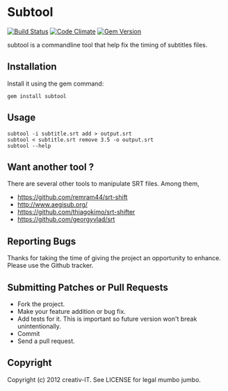 # Subtool

[![Build Status](https://travis-ci.org/0livier/subtool.png)](https://travis-ci.org/0livier/subtool) [![Code Climate](https://codeclimate.com/github/0livier/subtool.png)](https://codeclimate.com/github/0livier/subtool) [![Gem Version](https://badge.fury.io/rb/subtool.png)](http://badge.fury.io/rb/subtool)

subtool is a commandline tool that help fix the timing of subtitles files.

## Installation

Install it using the gem command:

    gem install subtool

## Usage

    subtool -i subtitle.srt add > output.srt
    subtool < subtitle.srt remove 3.5 -o output.srt
    subtool --help

## Want another tool ?

There are several other tools to manipulate SRT files. Among them,

* https://github.com/remram44/srt-shift
* http://www.aegisub.org/
* https://github.com/thiagokimo/srt-shifter
* https://github.com/georgyvlad/srt


## Reporting Bugs

Thanks for taking the time of giving the project an opportunity to enhance. Please use the Github tracker.


## Submitting Patches or Pull Requests

* Fork the project.
* Make your feature addition or bug fix.
* Add tests for it. This is important so future version won't break unintentionally.
* Commit
* Send a pull request.


## Copyright

Copyright (c) 2012 creativ-IT. See LICENSE for legal mumbo jumbo.